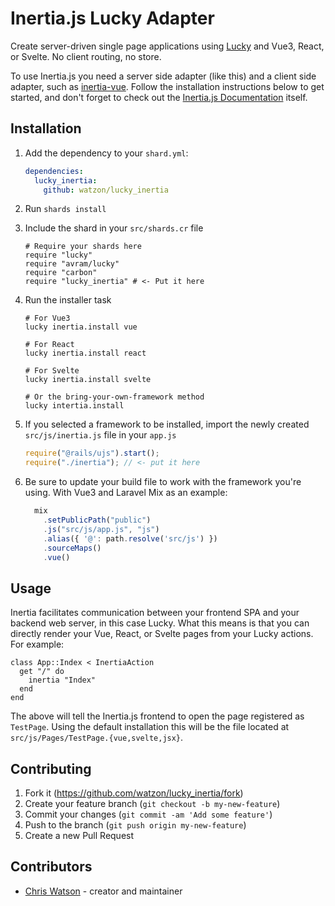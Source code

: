 # Inertia.js Lucky Adapter

Create server-driven single page applications using [Lucky](https://luckyframework.org) and Vue3, React, or Svelte. No client routing, no store.

To use Inertia.js you need a server side adapter (like this) and a client side adapter, such as [inertia-vue](https://github.com/inertiajs/inertia-vue). Follow the installation instructions below to get started, and don't forget to check out the [Inertia.js Documentation](https://inertiajs.com/) itself.

## Installation

1. Add the dependency to your `shard.yml`:

   ```yaml
   dependencies:
     lucky_inertia:
       github: watzon/lucky_inertia
   ```

2. Run `shards install`

3. Include the shard in your `src/shards.cr` file
    ```crystal
    # Require your shards here
    require "lucky"
    require "avram/lucky"
    require "carbon"
    require "lucky_inertia" # <- Put it here
    ```

4. Run the installer task
    ```shell
    # For Vue3
    lucky inertia.install vue

    # For React
    lucky inertia.install react

    # For Svelte
    lucky inertia.install svelte

    # Or the bring-your-own-framework method
    lucky intertia.install
    ```

5. If you selected a framework to be installed, import the newly created `src/js/inertia.js` file in your `app.js`
    ```js
    require("@rails/ujs").start();
    require("./inertia"); // <- put it here
    ```

6. Be sure to update your build file to work with the framework you're using. With Vue3 and Laravel Mix as an example:
    ```js
      mix
        .setPublicPath("public")
        .js("src/js/app.js", "js")
        .alias({ '@': path.resolve('src/js') })
        .sourceMaps()
        .vue()
    ```

## Usage

Inertia facilitates communication between your frontend SPA and your backend web server, in this case Lucky. What this means is that you can directly render your Vue, React, or Svelte pages from your Lucky actions. For example:

```crystal
class App::Index < InertiaAction
  get "/" do
    inertia "Index"
  end
end
```

The above will tell the Inertia.js frontend to open the page registered as `TestPage`. Using the default installation this will be the file located at `src/js/Pages/TestPage.{vue,svelte,jsx}`.

## Contributing

1. Fork it (<https://github.com/watzon/lucky_inertia/fork>)
2. Create your feature branch (`git checkout -b my-new-feature`)
3. Commit your changes (`git commit -am 'Add some feature'`)
4. Push to the branch (`git push origin my-new-feature`)
5. Create a new Pull Request

## Contributors

- [Chris Watson](https://github.com/watzon) - creator and maintainer
